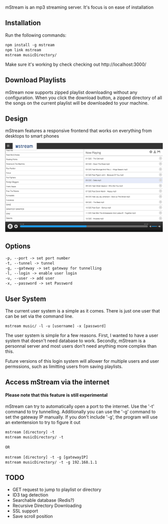 mStream is an mp3 streaming server.   It's focus is on ease of installation

## Installation

Run the following commands:

```shell
npm install -g mstream
npm link mstream
mstream musicDirectory/
```

Make sure it's working by check checking out http://localhost:3000/

## Download Playlists

mStream now supports zipped playlist downloading without any configuration.  When you click the download button, a zipped directory of all the songs on the current playlist will be downloaded to your machine.

## Design

mStream features a responsive frontend that works on everything from desktops to smart phones

![Looking Good!](public/img/mstream-current.png)


## Options
```shell
-p, --port -> set port number
-t, --tunnel -> tunnel
-g, --gateway -> set gateway for tunnelling
-l, --login -> enable user login
-u, --user -> add user
-x, --password -> set Password
```

## User System

The current user system is a simple as it comes.  There is just one user that can be set via the command line.


```shell
mstream music/ -l -u [username] -x [password]

```

The user system is simple for a few reasons.  First, I wanted to have a user system that doesn't need database to work. Secondly, mStream is a personnal server and most users don't need anything more complex than this. 

Future versions of this login system will allower for multiple users and user permssions, such as limitting users from saving playlists.



## Access mStream via the internet
#### Please note that this feature is still experimental

mStream can try to automatically open a port to the internet.  Use the '-t' command to try tunnelling.  Additionally you can use the '-g' command to set the gateway IP manually.  If you don't include '-g', the program will use an extentension to try to figure it out

```
mstream [directory] -t 
mstream musicDirectory/ -t 

OR

mstream [directory] -t -g [gatewayIP]
mstream musicDirectory/ -t -g 192.168.1.1
```


## TODO

- GET request to jump to playlist or directory
- ID3 tag detection
- Searchable database (Redis?)
- Recursive Directory Downloading
- SSL support
- Save scroll position